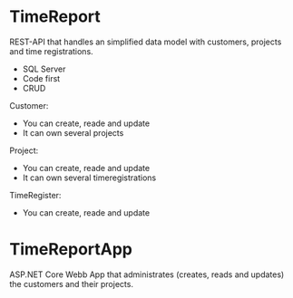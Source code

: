 # TimeReport

REST-API that handles an simplified data model with customers, projects and time registrations.

- SQL Server
- Code first
- CRUD

Customer:
- You can create, reade and update
- It can own several projects

Project:
- You can create, reade and update
- It can own several timeregistrations

TimeRegister:
- You can create, reade and update

# TimeReportApp

ASP.NET Core Webb App that administrates (creates, reads and updates) the customers and their projects.
